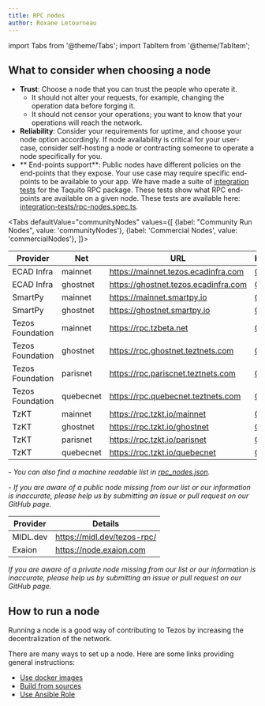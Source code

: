 ```yaml
---
title: RPC nodes
author: Roxane Letourneau
---
```

import Tabs from '@theme/Tabs';
import TabItem from '@theme/TabItem';

## What to consider when choosing a node

- **Trust**: Choose a node that you can trust the people who operate it.
    - It should not alter your requests, for example, changing the operation data before forging it.
    - It should not censor your operations; you want to know that your operations will reach the network.
- **Reliability**: Consider your requirements for uptime, and choose your node option accordingly. If node availability is critical for your user-case,  consider self-hosting a node or contracting someone to operate a node specifically for you.
- ** End-points support**: Public nodes have different policies on the end-points that they expose. Your use case may require specific end-points to be available to your app. We have made a suite of [integration tests](rpc_nodes_integration_test.md) for the Taquito RPC package. These tests show what RPC end-points are available on a given node. These tests are available here: [integration-tests/rpc-nodes.spec.ts](https://github.com/ecadlabs/taquito/blob/master/integration-tests/rpc-nodes.spec.ts).

<Tabs
defaultValue="communityNodes"
values={[
{label: "Community Run Nodes", value: 'communityNodes'},
{label: 'Commercial Nodes', value: 'commercialNodes'},
]}>
<TabItem value="communityNodes">

| Provider         | Net          | URL                                      | Header                                                                          |
|------------------|--------------|------------------------------------------|---------------------------------------------------------------------------------|
| ECAD Infra       | mainnet      | https://mainnet.tezos.ecadinfra.com      | [Check](https://mainnet.tezos.ecadinfra.com/chains/main/blocks/head/header) |
| ECAD Infra       | ghostnet     | https://ghostnet.tezos.ecadinfra.com     | [Check](https://ghostnet.tezos.ecadinfra.com/chains/main/blocks/head/header) |
| SmartPy          | mainnet      | https://mainnet.smartpy.io               | [Check](https://mainnet.smartpy.io/chains/main/blocks/head/header) |
| SmartPy          | ghostnet     | https://ghostnet.smartpy.io              | [Check](https://ghostnet.smartpy.io/chains/main/blocks/head/header) |
| Tezos Foundation | mainnet      | https://rpc.tzbeta.net                   | [Check](https://rpc.tzbeta.net/chains/main/blocks/head/header) |
| Tezos Foundation | ghostnet     | https://rpc.ghostnet.teztnets.com        | [Check](https://rpc.ghostnet.teztnets.com/chains/main/blocks/head/header) |
| Tezos Foundation | parisnet     | https://rpc.pariscnet.teztnets.com       | [Check](https://rpc.pariscnet.teztnets.com/chains/main/blocks/head/header) |
| Tezos Foundation | quebecnet    | https://rpc.quebecnet.teztnets.com       | [Check](https://rpc.quebecnet.teztnets.com/chains/main/blocks/head/header) |
| TzKT             | mainnet      | https://rpc.tzkt.io/mainnet              | [Check](https://rpc.tzkt.io/mainnet/chains/main/blocks/head/header) |
| TzKT             | ghostnet     | https://rpc.tzkt.io/ghostnet             | [Check](https://rpc.tzkt.io/ghostnet/chains/main/blocks/head/header) |
| TzKT             | parisnet     | https://rpc.tzkt.io/parisnet             | [Check](https://rpc.tzkt.io/parisnet/chains/main/blocks/head/header) |
| TzKT             | quebecnet    | https://rpc.tzkt.io/quebecnet            | [Check](https://rpc.tzkt.io/quebecnet/chains/main/blocks/head/header) |

<!-- when updating this table make sure to update the website/static/docs/rpc_nodes.json first and rerun example/convert-rpc-json-to-md.ts to replace the output table above -->
*- You can also find a machine readable list in [rpc_nodes.json](https://taquito.io/docs/rpc_nodes.json).*

*- If you are aware of a public node missing from our list or our information is inaccurate, please help us by submitting an issue or pull request on our GitHub page.*

</TabItem>
  <TabItem value="commercialNodes">

| Provider         |  Details                                    |
|------------------|---------------------------------------------|
| MIDL.dev         |  https://midl.dev/tezos-rpc/                |
| Exaion           |  https://node.exaion.com                    |

*If you are aware of a private node missing from our list or our information is inaccurate, please help us by submitting an issue or pull request on our GitHub page.*

  </TabItem>
</Tabs>

## How to run a node

Running a node is a good way of contributing to Tezos by increasing the decentralization of the network.

There are many ways to set up a node. Here are some links providing general instructions:

- [Use docker images](https://tezos.gitlab.io/introduction/howtoget.html#docker-images)
- [Build from sources](https://tezos.gitlab.io/introduction/howtoget.html#docker-images)
- [Use Ansible Role](https://github.com/ecadlabs/ansible-role-tezos-node/blob/master/README.md)
